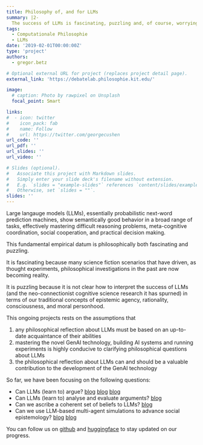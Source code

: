 ```yaml
---
title: Philosophy of, and for LLMs
summary: |2- 
  The success of LLMs is fascinating, puzzling and, of course, worrying. It requires our attention and philosophical reflection.
tags:
  - Computationale Philosophie
  - LLMs
date: '2019-02-01T00:00:00Z'
type: 'project'
authors: 
  - gregor.betz

# Optional external URL for project (replaces project detail page).
external_link: 'https://debatelab.philosophie.kit.edu/'

image:
  # caption: Photo by rawpixel on Unsplash
  focal_point: Smart

links:
#  - icon: twitter
#    icon_pack: fab
#    name: Follow
#    url: https://twitter.com/georgecushen
url_code: ''
url_pdf: ''
url_slides: ''
url_video: ''

# Slides (optional).
#   Associate this project with Markdown slides.
#   Simply enter your slide deck's filename without extension.
#   E.g. `slides = "example-slides"` references `content/slides/example-slides.md`.
#   Otherwise, set `slides = ""`.
slides: ''
---
```


Large langauge models (LLMs), essentially probabilistic next-word prediction machines, show semantically good behavior in a broad range of tasks, effectively mastering difficult reasoning problems, meta-cognitive coordination, social cooperation, and practical decision making.

This fundamental empirical datum is philosophically both fascinating and puzzling.

It is fascinating because many science fiction scenarios that have driven, as thought experiments, philosophical investigations in the past are now becoming reality.

It is puzzling because it is not clear how to interpret the success of LLMs (and the neo-connectionist cognitive science research it has spurned) in terms of our traditional concepts of epistemic agency, rationality, consciousness, and moral personhood.

This ongoing projects rests on the assumptions that

1. any philosophical reflection about LLMs must be based on an up-to-date acquaintance of their abilities
2. mastering the novel GenAI technology, building AI systems and running experiments is highly conducive to clarifying philosophical questions about LLMs
3. the philosophical reflection about LLMs can and should be a valuable contribution to the development of the GenAI technology

So far, we have been focusing on the following questions:

* Can LLMs (learn to) argue? [blog](https://debatelab.github.io/journal/critical-thinking-language-models.html) [blog](https://debatelab.github.io/journal/thinking-aloud.html) [blog](https://debatelab.github.io/journal/fallacies-for-big-bench.html)
* Can LLMs (learn to) analyse and evaluate arguments? [blog](https://debatelab.github.io/journal/deepa2.html) 
* Can we ascribe a coherent set of beliefs to LLMs? [blog](https://debatelab.github.io/journal/doxlm.html)
* Can we use LLM-based multi-agent simulations to advance social epistemology? [blog](https://debatelab.github.io/journal/artificial-deliberating-agents.html) [blog](https://debatelab.github.io/talk/compmodels.html)

You can follow us on [github](https://github.com/debatelab) and [huggingface](https://huggingface.co/DebateLabKIT) to stay updated on our progress.
